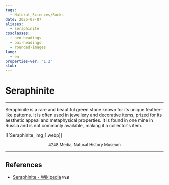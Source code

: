 ```yaml
---
tags:
  - Natural_Sciences/Rocks
date: 2025-07-07
aliases:
  - seraphinite
cssclasses:
  - neo-headings
  - bai-headings
  - rounded-images
lang:
  - en
properties-ver: "1.2"
stub:
---
```

# Seraphinite

***
Seraphinite is a rare and beautiful green stone known for its unique feather-like patterns. It is often used in jewellery and decorative items, prized for its aesthetic appeal and metaphysical properties. It is found in one mine in Russia and is not commonly available, making it a collector's item.

![[Seraphinite_img_1.webp]]
<p style="text-align: center; font-size: small;">4248 Media, Natural History Museum</p>

***
## References
- [Seraphinite - Wikipedia](https://en.wikipedia.org/wiki/Seraphinite) `WEB`